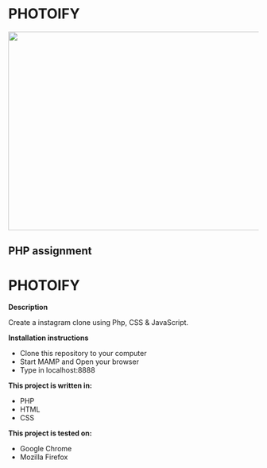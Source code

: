# PHOTOIFY
<img src="https://media.giphy.com/media/jsQFWmfr405KE/giphy.gif" width="800" height="400" />

PHP assignment
--------------

# PHOTOIFY

**Description**

Create a instagram clone using Php, CSS & JavaScript.

**Installation instructions**

- Clone this repository to your computer
- Start MAMP and Open your browser
- Type in localhost:8888

**This project is written in:**

- PHP
- HTML
- CSS

**This project is tested on:**

- Google Chrome
- Mozilla Firefox
